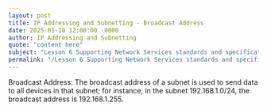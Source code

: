 ```yaml
---
layout: post
title: IP Addressing and Subnetting - Broadcast Address
date: 2025-01-10 12:00:00 -0000
author: IP Addressing and Subnetting
quote: "content here"
subject: "Lesson 6 Supporting Network Services standards and specifications"
permalink: "/Lesson 6 Supporting Network Services standards and specifications/IP Addressing and Subnetting/IP Addressing and Subnetting - Broadcast Address"
---
```


Broadcast Address: The broadcast address of a subnet is used to send data to all devices in that subnet; for instance, in the subnet 192.168.1.0/24, the broadcast address is 192.168.1.255.
